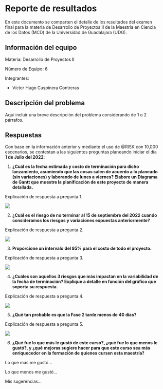 # Reporte de resultados
En este documento se comparten el detalle de los resultados del examen final para la materia de Desarrollo de Proyectos II de la Maestría en Ciencia de los Datos (MCD) de la Universidad de Guadalajara (UDG).


## Información del equipo
Materia: Desarrollo de Proyectos II

Número de Equipo: 6

Integrantes:
- Víctor Hugo Cuspinera Contreras


## Descripción del problema
Aquí incluir una breve descripción del problema considerando de 1 o 2 párrafos.


## Respuestas
Con base en la información anterior y mediante el uso de @RISK con 10,000 escenarios, se contestan a las siguientes preguntas planeando iniciar el día __1 de Julio del 2022__:

1. **¿Cuál es la fecha estimada y costo de terminación para dicho lanzamiento, asumiendo que las cosas salen de acuerdo a lo planeado (sin variaciones) y laborando de lunes a viernes? Elabore un Diagrama de Gantt que muestre la planificación de este proyecto de manera detallada.**  

Explicación de respuesta a pregunta 1.

<img src="https://raw.githubusercontent.com/vcuspinera/UDG_MCD_Project_Dev_II/main/final_exam/Ejemplo/01_Diagrama_Gantt.png">

2. **¿Cuál es el riesgo de no terminar al 15 de septiembre del 2022 cuando consideramos los riesgos y variaciones expuestas anteriormente?**  

Explicación de respuesta a pregunta 2.

<img src="https://raw.githubusercontent.com/vcuspinera/UDG_MCD_Project_Dev_II/main/final_exam/Ejemplo/02_Grafica.png">

3. **Proporcione un intervalo del 95% para el costo de todo el proyecto.**

Explicación de respuesta a pregunta 3.

<img src="https://raw.githubusercontent.com/vcuspinera/UDG_MCD_Project_Dev_II/main/final_exam/Ejemplo/03_Grafica.png">

4. **¿Cuáles son aquellos 3 riesgos que más impactan en la variabilidad de la fecha de terminación? Explique a detalle en función del gráfico que soporta su respuesta.**  

Explicación de respuesta a pregunta 4.

<img src="https://raw.githubusercontent.com/vcuspinera/UDG_MCD_Project_Dev_II/main/final_exam/Ejemplo/04_Grafica.png">

5. **¿Qué tan probable es que la Fase 2 tarde menos de 40 días?**  

Explicación de respuesta a pregunta 5.

<img src="https://raw.githubusercontent.com/vcuspinera/UDG_MCD_Project_Dev_II/main/final_exam/Ejemplo/05_Grafica.png">

6. **¿Qué fue lo que más le gustó de este curso?, ¿qué fue lo que menos le gustó?, y ¿qué mejoras sugiere hacer para que este curso sea más enriquecedor en la formación de quienes cursen esta maestría?**

Lo que más me gustó...

Lo que menos me gustó...

Mis sugerencias...
